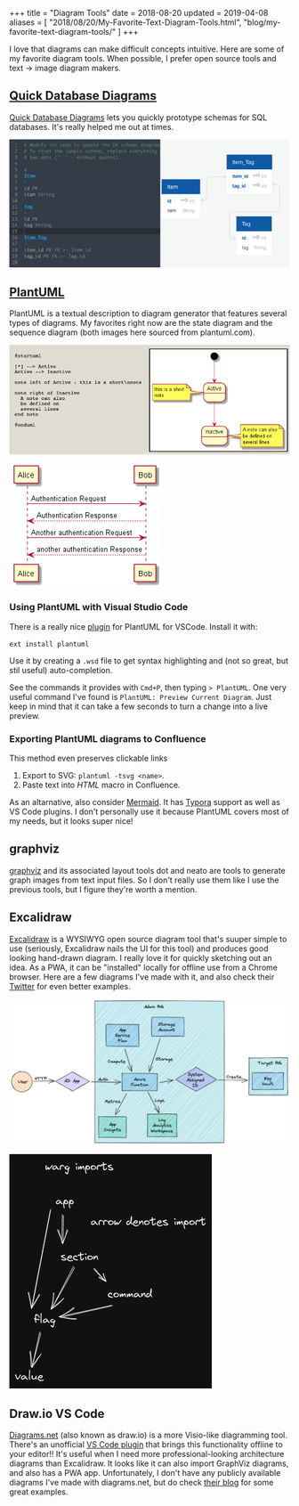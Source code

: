 +++
title = "Diagram Tools"
date = 2018-08-20
updated = 2019-04-08
aliases = [ "2018/08/20/My-Favorite-Text-Diagram-Tools.html", "blog/my-favorite-text-diagram-tools/" ]
+++

I love that diagrams can make difficult concepts intuitive. Here are some of my
favorite diagram tools. When possible, I prefer open source tools and text -> image diagram makers.

## [Quick Database Diagrams](https://www.quickdatabasediagrams.com/)

[Quick Database Diagrams](https://www.quickdatabasediagrams.com/) lets you
quickly prototype schemas for SQL databases. It's really helped me out at times.

![](./quickdbd.png)

## [PlantUML](http://plantuml.com/)

PlantUML is a textual description to diagram generator that features several
types of diagrams. My favorites right now are the state diagram and the sequence
diagram (both images here sourced from plantuml.com).

![](./plantuml-state.png)

![](./sequence-diagram-dnaouh43.png)

### Using PlantUML with Visual Studio Code

There is a really nice [plugin](https://github.com/qjebbs/vscode-plantuml) for
PlantUML for VSCode. Install it with:

```
ext install plantuml
```

Use it by creating a `.wsd` file to get syntax highlighting and
(not so great, but stil useful) auto-completion.

See the commands it provides with `Cmd+P`, then typing `> PlantUML`. One very
useful command I've found is `PlantUML: Preview Current Diagram`. Just keep in
mind that it can take a few seconds to turn a change into a live preview.

### Exporting PlantUML diagrams to Confluence

This method even preserves clickable links

1. Export to SVG: `plantuml -tsvg <name>`.
2. Paste text into *HTML* macro in Confluence.

As an altarnative, also consider [Mermaid](https://mermaid-js.github.io/mermaid/#/). It has [Typora](https://typora.io/) support as well as VS Code plugins. I don't personally use it because PlantUML covers most of my needs, but it looks super nice!

## graphviz

[graphviz](https://www.graphviz.org/) and its associated layout tools dot and
neato are tools to generate graph images from text input files. So I don't
really use them like I use the previous tools, but I figure they're worth a
mention.

## Excalidraw

[Excalidraw](https://excalidraw.com/) is a WYSIWYG open source diagram tool
that's suuper simple to use (seriously, Excalidraw nails the UI for this tool)
and produces good looking hand-drawn diagram. I really love it for quickly
sketching out an idea. As a PWA, it can be "installed" locally for offline use
from a Chrome browser. Here are a few diagrams I've made with it, and also
check their [Twitter](https://twitter.com/excalidraw?lang=en) for even better
examples.

![](./anatomy_of_an_azure_function.png)

![](./warg_imports.png)

## Draw.io VS Code

[Diagrams.net](https://www.diagrams.net/) (also known as draw.io) is a more
Visio-like diagramming tool. There's an unofficial [VS Code
plugin](https://marketplace.visualstudio.com/items?itemName=hediet.vscode-drawio)
that brings this functionality offline to your editor!! It's useful when I need
more professional-looking architecture diagrams than Excalidraw. It looks like
it can also import GraphViz diagrams, and also has a PWA app. Unfortunately, I
don't have any publicly available diagrams I've made with diagrams.net, but do
check [their blog](https://www.diagrams.net/blog) for some great examples.
